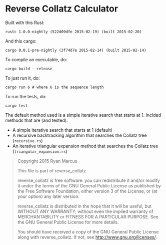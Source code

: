 # Reverse Collatz Calculator

Built with this Rust:

    rustc 1.0.0-nightly (522d09dfe 2015-02-19) (built 2015-02-20)

And this cargo:

    cargo 0.0.1-pre-nightly (3f74d7e 2015-02-14) (built 2015-02-14)

To compile an executable, do:

    cargo build --release

To just run it, do:

    cargo run 6 # where 6 is the sequence length

To run the tests, do:

    cargo test

The default method used is a simple iterative search that starts at 1. Inclded methods that are (and tested):

  * A simple iterative search that starts at 1 (default)
  * A recursive backtracking algorithm that searches the Collatz tree (`recursive.rs`)
  * An iterative triangular expansion method that searches the Collatz tree (`triangular_expansion.rs`)




> Copyright 2015 Ryan Marcus
>  
> This file is part of reverse_collatz.
>  
> reverse_collatz is free software: you can redistribute it and/or modify
> it under the terms of the GNU General Public License as published by
> the Free Software Foundation, either version 3 of the License, or
> (at your option) any later version.
>  
> reverse_collatz is distributed in the hope that it will be useful,
> but WITHOUT ANY WARRANTY; without even the implied warranty of
> MERCHANTABILITY or FITNESS FOR A PARTICULAR PURPOSE.  See the
> GNU General Public License for more details.
>  
> You should have received a copy of the GNU General Public License
> along with reverse_collatz.  If not, see <http://www.gnu.org/licenses/>.
